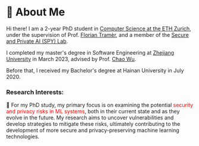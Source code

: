 # 🧐 About Me

Hi there! I am a 2-year PhD student in [Computer Science at the ETH Zurich](https://inf.ethz.ch/), under the supervision of Prof. [Florian Tramèr](https://floriantramer.com/), and a member of the [Secure and Private AI (SPY) Lab](https://spylab.ai/).

I completed my master's degree in Software Engineering at [Zhejiang University](http://www.cst.zju.edu.cn/cstenglish/main.htm) in March 2023, advised by Prof. [Chao Wu](https://scholar.google.com.hk/citations?user=gpTPt58AAAAJ&hl=zh-CN).

Before that, I received my Bachelor's degree at Hainan University in July 2020.



### **Research Interests**: 

🤔 For my PhD study,  my primary focus is on examining the potential <font color="red">security and privacy risks in ML systems</font>, both in their current state and as they evolve in the future. My research aims to uncover vulnerabilities and develop strategies to mitigate these risks, ultimately contributing to the development of more secure and privacy-preserving machine learning technologies.
